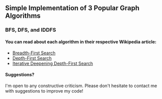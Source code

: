 ## Simple Implementation of 3 Popular Graph Algorithms
### BFS, DFS, and IDDFS

#### You can read about each algorithm in their respective Wikipedia article:
* [Breadth-First Search](https://en.wikipedia.org/wiki/Breadth-first_search)
* [Depth-First Search](https://en.wikipedia.org/wiki/Depth-first_search)
* [Iterative Deepening Depth-First Search](https://en.wikipedia.org/wiki/Iterative_deepening_depth-first_search)

#### Suggestions?
I'm open to any constructive criticism. Please don't hesitate to contact me with suggestions to improve my code!
